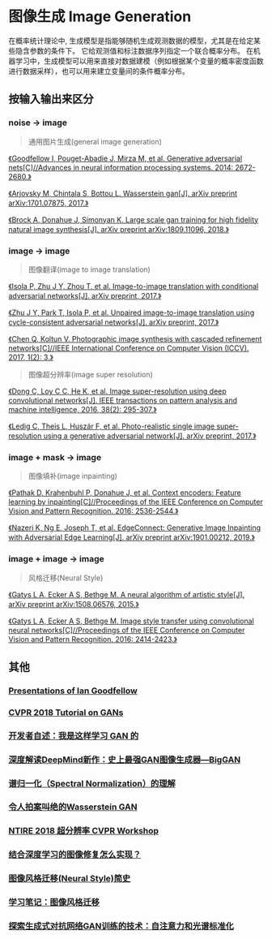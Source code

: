 # 图像生成 Image Generation

在概率统计理论中, 生成模型是指能够随机生成观测数据的模型，尤其是在给定某些隐含参数的条件下。 它给观测值和标注数据序列指定一个联合概率分布。 在机器学习中，生成模型可以用来直接对数据建模（例如根据某个变量的概率密度函数进行数据采样），也可以用来建立变量间的条件概率分布。

## 按输入输出来区分

### noise -> image

> 通用图片生成(general image generation)

[《Goodfellow I, Pouget-Abadie J, Mirza M, et al. Generative adversarial nets[C]//Advances in neural information processing systems. 2014: 2672-2680.》](http://papers.nips.cc/paper/5423-generative-adversarial-nets.pdf)

[《Arjovsky M, Chintala S, Bottou L. Wasserstein gan[J]. arXiv preprint arXiv:1701.07875, 2017.》](https://arxiv.org/pdf/1701.07875)

[《Brock A, Donahue J, Simonyan K. Large scale gan training for high fidelity natural image synthesis[J]. arXiv preprint arXiv:1809.11096, 2018.》](https://arxiv.org/pdf/1809.11096)

### image -> image

> 图像翻译(image to image translation)

[《Isola P, Zhu J Y, Zhou T, et al. Image-to-image translation with conditional adversarial networks[J]. arXiv preprint, 2017.》](https://arxiv.org/pdf/1611.07004)

[《Zhu J Y, Park T, Isola P, et al. Unpaired image-to-image translation using cycle-consistent adversarial networks[J]. arXiv preprint, 2017.》](http://openaccess.thecvf.com/content_ICCV_2017/papers/Zhu_Unpaired_Image-To-Image_Translation_ICCV_2017_paper.pdf)

[《Chen Q, Koltun V. Photographic image synthesis with cascaded refinement networks[C]//IEEE International Conference on Computer Vision (ICCV). 2017, 1(2): 3.》](http://openaccess.thecvf.com/content_ICCV_2017/papers/Chen_Photographic_Image_Synthesis_ICCV_2017_paper.pdf)

> 图像超分辨率(image super resolution)

[《Dong C, Loy C C, He K, et al. Image super-resolution using deep convolutional networks[J]. IEEE transactions on pattern analysis and machine intelligence, 2016, 38(2): 295-307.》](https://arxiv.org/pdf/1501.00092)

[《Ledig C, Theis L, Huszár F, et al. Photo-realistic single image super-resolution using a generative adversarial network[J]. arXiv preprint, 2017.》](http://openaccess.thecvf.com/content_cvpr_2017/papers/Ledig_Photo-Realistic_Single_Image_CVPR_2017_paper.pdf)

### image + mask -> image

> 图像填补(image inpainting)

[《Pathak D, Krahenbuhl P, Donahue J, et al. Context encoders: Feature learning by inpainting[C]//Proceedings of the IEEE Conference on Computer Vision and Pattern Recognition. 2016: 2536-2544.》](https://www.cv-foundation.org/openaccess/content_cvpr_2016/papers/Pathak_Context_Encoders_Feature_CVPR_2016_paper.pdf)

[《Nazeri K, Ng E, Joseph T, et al. EdgeConnect: Generative Image Inpainting with Adversarial Edge Learning[J]. arXiv preprint arXiv:1901.00212, 2019.》](https://arxiv.org/pdf/1901.00212)

### image + image -> image

> 风格迁移(Neural Style)

[《Gatys L A, Ecker A S, Bethge M. A neural algorithm of artistic style[J]. arXiv preprint arXiv:1508.06576, 2015.》](https://arxiv.org/pdf/1508.06576)

[《Gatys L A, Ecker A S, Bethge M. Image style transfer using convolutional neural networks[C]//Proceedings of the IEEE Conference on Computer Vision and Pattern Recognition. 2016: 2414-2423.》](https://www.cv-foundation.org/openaccess/content_cvpr_2016/papers/Gatys_Image_Style_Transfer_CVPR_2016_paper.pdf)

## 其他

### [Presentations of Ian Goodfellow](http://www.iangoodfellow.com/slides/)

### [CVPR 2018 Tutorial on GANs](https://sites.google.com/view/cvpr2018tutorialongans/)

### [开发者自述：我是这样学习 GAN 的](https://www.leiphone.com/news/201707/1JEkcUZI1leAFq5L.html)

### [深度解读DeepMind新作：史上最强GAN图像生成器—BigGAN](https://www.jiqizhixin.com/articles/2018-10-12-9)

### [谱归一化（Spectral Normalization）的理解](https://blog.csdn.net/StreamRock/article/details/83590347)

### [令人拍案叫绝的Wasserstein GAN](https://zhuanlan.zhihu.com/p/25071913)

### [NTIRE 2018 超分辨率 CVPR Workshop](https://zhuanlan.zhihu.com/p/39930043)

### [结合深度学习的图像修复怎么实现？](https://www.zhihu.com/question/56801298)

### [图像风格迁移(Neural Style)简史](https://zhuanlan.zhihu.com/p/26746283)

### [学习笔记：图像风格迁移](https://blog.csdn.net/czp_374/article/details/81185603)

### [探索生成式对抗网络GAN训练的技术：自注意力和光谱标准化](https://cloud.tencent.com/developer/article/1346708)
